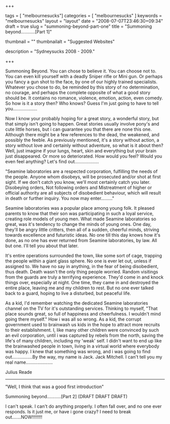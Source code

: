 
+++

tags = [ "melbournesucks"]
categories = [ "melbournesucks" ]
keywords = "melbournesucks"
layout = "layout"
date = "2008-07-07T23:46:30+09:34"
draft = true
slug = "summoning-beyond-part-one"
title = "Summoning beyond...........[Part 1]"

thumbnail = ""
thumbnailalt = "Suggested Websites"

description = "Sydneysucks 2008 - 2009."

+++

Summoning Beyond. You can chose to believe it. You can choose not to. You can even kill yourself with a deadly Sniper rifle or Mini gun. Or perhaps you fancy a gun shot to the face, by one of our highly trained specialists. Whatever you chose to do, be reminded by this story of no determination, no courage, and perhaps the complete opposite of what a good story should be. It contains no romance, violence, emotion, action, even comedy. So how is it a story then? Who knows? Guess I'm just going to have to tell you...................

Now I know your probably hoping for a great story, a wonderful story, but that simply isn't going to happen. Great stories usually involve pony's and cute little horses, but i can guarantee you that there are none this one. Although there might be a few references to the dead, the weakened, and possibly the feeble. As previously mentioned, it's a story without action, a story without love and certainly without adventure, so what is it about then? Well, just imagine if your lungs, heart, skin and everything but your brain just disappeared. Or more so deteriorated. How would you feel? Would you even feel anything? Let's find out...................

"Seamine laboratories are a respected corporation, fulfilling the needs of the people. Anyone whom disobeys, will be prosecuted and/or shot at first sight. If we don't catch you know, we'll most certainly catch you later. Disobeying orders, Not following orders and Mistreatment of higher or official authority are all subjects of disobedient behaviour, which will result in death or further inquiry. You now may enter........."

Seamine laboratories was a popular place among young folk. It pleased parents to know that their son was participating in such a loyal service, creating role models of young men. What made Seamine laboratories so great, was it's tendency to change the minds of young ones. One day, they'll be angry little critters, then all of a sudden, cheerful minds, striving towards excellence and futuristic ideas. No one till this day knows how it's done, as no one has ever returned from Seamine laboratories, by law. All but one. I'll tell you about that later.

It's entire operations surrounded the town, like some sort of cage, trapping the people within a giant glass sphere. No one is ever let out, unless if assigned to. We have no say in anything, in the fear of being disobedient, thus death. Death wasn't the only thing people worried. Random visitings from the guards are truly a terrifying experience. They'd come in and knock things over, especially at night. One time, they came in and destroyed the entire place, leaving me and my children to rest. But no one ever talked back to a guard, hoping to live a disturbed, but peaceful life.

As a kid, I'd remember watching the dedicated Seamine laboratories channel on the TV for it's outstanding services. Thinking to myself, "That place sounds great, so full of happiness and cheerfulness. I wouldn't mind going there myself." How i was all so wrong. As a kid, the corrupt government used to brainwash us kids in the hope to attract more recruits to their establishment. I, like many other children were convinced by such an evil corporation, until i was captured by rebels from the north, saving the life's of many children, including my 'weak' self. I didn't want to end up like the brainwashed people in town, living in a virtual world where everybody was happy. I knew that something was wrong, and i was going to find out................By the way, my name is Jack. Jack Mitchell. I can't tell you my real name.....................

Julius Reade
___________________________________________________

"Well, I think that was a good first introduction" 


Summoning beyond...........\[Part 2] (DRAFT DRAFT DRAFT) 

I can't speak. I can't do anything properly. I often fall over, and no one ever responds. Is it just me, or have i gone crazy? I need to break out.......NOW!!!!!!!! 